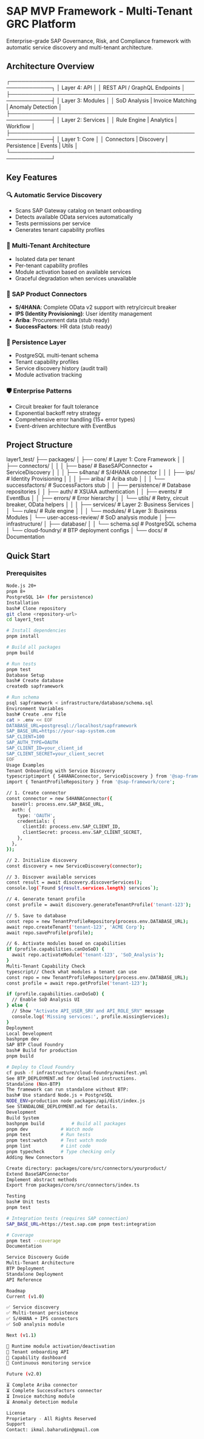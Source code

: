 # SAP MVP Framework - Multi-Tenant GRC Platform

Enterprise-grade SAP Governance, Risk, and Compliance framework with automatic service discovery and multi-tenant architecture.

## Architecture Overview
┌─────────────────────────────────────────────────────────────┐
│                        Layer 4: API                          │
│                  REST API / GraphQL Endpoints                │
├─────────────────────────────────────────────────────────────┤
│                    Layer 3: Modules                          │
│         SoD Analysis | Invoice Matching | Anomaly Detection  │
├─────────────────────────────────────────────────────────────┤
│                    Layer 2: Services                         │
│              Rule Engine | Analytics | Workflow              │
├─────────────────────────────────────────────────────────────┤
│                     Layer 1: Core                            │
│   Connectors | Discovery | Persistence | Events | Utils      │
└─────────────────────────────────────────────────────────────┘

## Key Features

### 🔍 **Automatic Service Discovery**
- Scans SAP Gateway catalog on tenant onboarding
- Detects available OData services automatically
- Tests permissions per service
- Generates tenant capability profiles

### 🏢 **Multi-Tenant Architecture**
- Isolated data per tenant
- Per-tenant capability profiles
- Module activation based on available services
- Graceful degradation when services unavailable

### 🔌 **SAP Product Connectors**
- **S/4HANA**: Complete OData v2 support with retry/circuit breaker
- **IPS (Identity Provisioning)**: User identity management
- **Ariba**: Procurement data (stub ready)
- **SuccessFactors**: HR data (stub ready)

### 💾 **Persistence Layer**
- PostgreSQL multi-tenant schema
- Tenant capability profiles
- Service discovery history (audit trail)
- Module activation tracking

### 🛡️ **Enterprise Patterns**
- Circuit breaker for fault tolerance
- Exponential backoff retry strategy
- Comprehensive error handling (15+ error types)
- Event-driven architecture with EventBus

## Project Structure
layer1_test/
├── packages/
│   ├── core/                    # Layer 1: Core Framework
│   │   ├── connectors/
│   │   │   ├── base/           # BaseSAPConnector + ServiceDiscovery
│   │   │   ├── s4hana/         # S/4HANA connector
│   │   │   ├── ips/            # Identity Provisioning
│   │   │   ├── ariba/          # Ariba stub
│   │   │   └── successfactors/ # SuccessFactors stub
│   │   ├── persistence/        # Database repositories
│   │   ├── auth/               # XSUAA authentication
│   │   ├── events/             # EventBus
│   │   ├── errors/             # Error hierarchy
│   │   └── utils/              # Retry, circuit breaker, OData helpers
│   │
│   ├── services/               # Layer 2: Business Services
│   │   └── rules/              # Rule engine
│   │
│   └── modules/                # Layer 3: Business Modules
│       └── user-access-review/ # SoD analysis module
│
├── infrastructure/
│   ├── database/
│   │   └── schema.sql          # PostgreSQL schema
│   └── cloud-foundry/          # BTP deployment configs
│
└── docs/                       # Documentation

## Quick Start

### Prerequisites
```bash
Node.js 20+
pnpm 8+
PostgreSQL 14+ (for persistence)
Installation
bash# Clone repository
git clone <repository-url>
cd layer1_test

# Install dependencies
pnpm install

# Build all packages
pnpm build

# Run tests
pnpm test
Database Setup
bash# Create database
createdb sapframework

# Run schema
psql sapframework < infrastructure/database/schema.sql
Environment Variables
bash# Create .env file
cat > .env << EOF
DATABASE_URL=postgresql://localhost/sapframework
SAP_BASE_URL=https://your-sap-system.com
SAP_CLIENT=100
SAP_AUTH_TYPE=OAUTH
SAP_CLIENT_ID=your_client_id
SAP_CLIENT_SECRET=your_client_secret
EOF
Usage Examples
Tenant Onboarding with Service Discovery
typescriptimport { S4HANAConnector, ServiceDiscovery } from '@sap-framework/core';
import { TenantProfileRepository } from '@sap-framework/core';

// 1. Create connector
const connector = new S4HANAConnector({
  baseUrl: process.env.SAP_BASE_URL,
  auth: {
    type: 'OAUTH',
    credentials: {
      clientId: process.env.SAP_CLIENT_ID,
      clientSecret: process.env.SAP_CLIENT_SECRET,
    },
  },
});

// 2. Initialize discovery
const discovery = new ServiceDiscovery(connector);

// 3. Discover available services
const result = await discovery.discoverServices();
console.log(`Found ${result.services.length} services`);

// 4. Generate tenant profile
const profile = await discovery.generateTenantProfile('tenant-123');

// 5. Save to database
const repo = new TenantProfileRepository(process.env.DATABASE_URL);
await repo.createTenant('tenant-123', 'ACME Corp');
await repo.saveProfile(profile);

// 6. Activate modules based on capabilities
if (profile.capabilities.canDoSoD) {
  await repo.activateModule('tenant-123', 'SoD_Analysis');
}
Multi-Tenant Capability Check
typescript// Check what modules a tenant can use
const repo = new TenantProfileRepository(process.env.DATABASE_URL);
const profile = await repo.getProfile('tenant-123');

if (profile.capabilities.canDoSoD) {
  // Enable SoD Analysis UI
} else {
  // Show "Activate API_USER_SRV and API_ROLE_SRV" message
  console.log('Missing services:', profile.missingServices);
}
Deployment
Local Development
bashpnpm dev
SAP BTP Cloud Foundry
bash# Build for production
pnpm build

# Deploy to Cloud Foundry
cf push -f infrastructure/cloud-foundry/manifest.yml
See BTP_DEPLOYMENT.md for detailed instructions.
Standalone (Non-BTP)
The framework can run standalone without BTP:
bash# Use standard Node.js + PostgreSQL
NODE_ENV=production node packages/api/dist/index.js
See STANDALONE_DEPLOYMENT.md for details.
Development
Build System
bashpnpm build          # Build all packages
pnpm dev            # Watch mode
pnpm test           # Run tests
pnpm test:watch     # Test watch mode
pnpm lint           # Lint code
pnpm typecheck      # Type checking only
Adding New Connectors

Create directory: packages/core/src/connectors/yourproduct/
Extend BaseSAPConnector
Implement abstract methods
Export from packages/core/src/connectors/index.ts

Testing
bash# Unit tests
pnpm test

# Integration tests (requires SAP connection)
SAP_BASE_URL=https://test.sap.com pnpm test:integration

# Coverage
pnpm test --coverage
Documentation

Service Discovery Guide
Multi-Tenant Architecture
BTP Deployment
Standalone Deployment
API Reference

Roadmap
Current (v1.0)

✅ Service discovery
✅ Multi-tenant persistence
✅ S/4HANA + IPS connectors
✅ SoD analysis module

Next (v1.1)

🔄 Runtime module activation/deactivation
🔄 Tenant onboarding API
🔄 Capability dashboard
🔄 Continuous monitoring service

Future (v2.0)

⏳ Complete Ariba connector
⏳ Complete SuccessFactors connector
⏳ Invoice matching module
⏳ Anomaly detection module

License
Proprietary - All Rights Reserved
Support
Contact: ikmal.baharudin@gmail.com